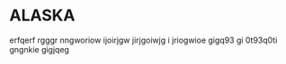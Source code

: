 # ALASKA
erfqerf rgggr nngworiow ijoirjgw  jirjgoiwjg i jriogwioe gigq93 gi 0t93q0ti  gngnkie gigjqeg 

